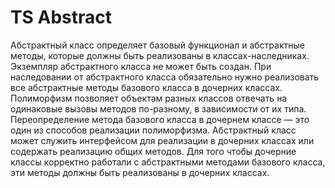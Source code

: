 # TS Abstract
Абстрактный класс определяет базовый функционал и абстрактные методы, которые должны быть реализованы в классах-наследниках. Экземпляр абстрактного класса не может быть создан. При наследовании от абстрактного класса обязательно нужно реализовать все абстрактные методы базового класса в дочерних классах.
Полиморфизм позволяет объектам разных классов отвечать на одинаковые вызовы методов по-разному, в зависимости от их типа. Переопределение метода базового класса в дочернем классе — это один из способов реализации полиморфизма.
Абстрактный класс может служить интерфейсом для реализации в дочерних классах или содержать реализацию общих методов. Для того чтобы дочерние классы корректно работали с абстрактными методами базового класса, эти методы должны быть реализованы в дочерних классах.
